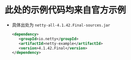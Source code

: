 # 此处的示例代码均来自官方示例
- 具体出处为 `netty-all-4.1.42.Final-sources.jar`
    ```xml
    <dependency>
       <groupId>io.netty</groupId>
       <artifactId>netty-example</artifactId>
       <version>4.1.42.Final</version>
    </dependency>
    ```
